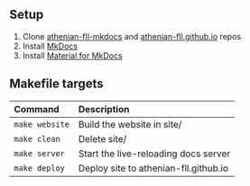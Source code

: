 ## Setup
1. Clone [athenian-fll-mkdocs](https://github.com/athenian-fll/athenian-fll-mkdocs) and [athenian-fll.github.io](https://github.com/athenian-fll/athenian-fll.github.io) repos
2. Install [MkDocs](https://www.mkdocs.org)
3. Install [Material for MkDocs](https://squidfunk.github.io/mkdocs-material/)


## Makefile targets

| Command               | Description                                  |
|:----------------------|:---------------------------------------------|
| `make website`        | Build the website in site/                   |
| `make clean`          | Delete site/                                 |
| `make server`         | Start the live-reloading docs server         |
| `make deploy`         | Deploy site to athenian-fll.github.io        |

